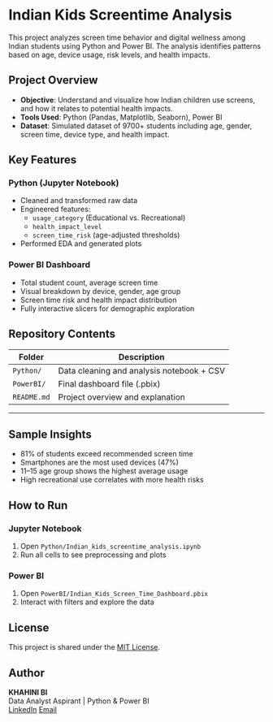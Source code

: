 # Indian Kids Screentime Analysis

This project analyzes screen time behavior and digital wellness among Indian students using Python and Power BI. The analysis identifies patterns based on age, device usage, risk levels, and health impacts.


## Project Overview

- **Objective**: Understand and visualize how Indian children use screens, and how it relates to potential health impacts.
- **Tools Used**: Python (Pandas, Matplotlib, Seaborn), Power BI
- **Dataset**: Simulated dataset of 9700+ students including age, gender, screen time, device type, and health impact.


## Key Features

### Python (Jupyter Notebook)
- Cleaned and transformed raw data
- Engineered features:
  - `usage_category` (Educational vs. Recreational)
  - `health_impact_level`
  - `screen_time_risk` (age-adjusted thresholds)
- Performed EDA and generated plots

### Power BI Dashboard
- Total student count, average screen time
- Visual breakdown by device, gender, age group
- Screen time risk and health impact distribution
- Fully interactive slicers for demographic exploration

## Repository Contents

| Folder       | Description                                  |
|--------------|----------------------------------------------|
| `Python/`    | Data cleaning and analysis notebook + CSV     |
| `PowerBI/`   | Final dashboard file (.pbix)                  |
| `README.md`  | Project overview and explanation              |

---

## Sample Insights

- 81% of students exceed recommended screen time
- Smartphones are the most used devices (47%)
- 11–15 age group shows the highest average usage
- High recreational use correlates with more health risks

## How to Run

### Jupyter Notebook
1. Open `Python/Indian_kids_screentime_analysis.ipynb`
2. Run all cells to see preprocessing and plots

### Power BI
1. Open `PowerBI/Indian_Kids_Screen_Time_Dashboard.pbix`
2. Interact with filters and explore the data


## License
This project is shared under the [MIT License](LICENSE).

## Author
**KHAHINI BI**  
Data Analyst Aspirant | Python & Power BI  
[LinkedIn](https://www.linkedin.com/in/khahiniboopathi6/) 
[Email](khahini.off.216@gmail.com)

